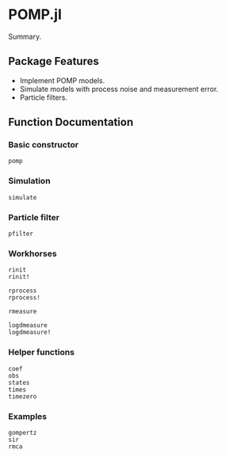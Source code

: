 # POMP.jl

Summary.

## Package Features

- Implement POMP models.
- Simulate models with process noise and measurement error.
- Particle filters.

## Function Documentation

### Basic constructor

```@docs
pomp
```

### Simulation

```@docs
simulate
```

### Particle filter

```@docs
pfilter
```

### Workhorses

```@docs
rinit
rinit!
```

```@docs
rprocess
rprocess!
```

```@docs
rmeasure
```

```@docs
logdmeasure
logdmeasure!
```

### Helper functions

```@docs
coef
obs
states
times
timezero
```

### Examples

```@docs
gompertz
sir
rmca
```
